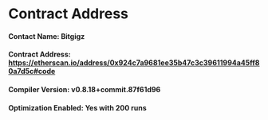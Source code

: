 # Contract Address
#### Contact Name: Bitgigz
#### Contract Address: https://etherscan.io/address/0x924c7a9681ee35b47c3c39611994a45ff80a7d5c#code
#### Compiler Version: v0.8.18+commit.87f61d96
#### Optimization Enabled: Yes with 200 runs
